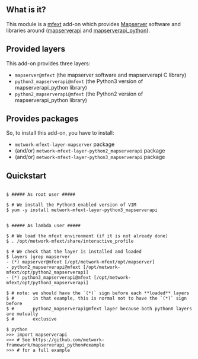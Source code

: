 ## What is it?

This module is a [mfext](https://github.com/metwork-framework/mfext) add-on which
provides [Mapserver](https://mapserver.org) software and libraries around 
([mapserverapi](https://github.com/metwork-framework/mapserverapi) and 
[mapserverapi_python](https://github.com/metwork-framework/mapserverapi_python)).

## Provided layers

This add-on provides three layers:

- `mapserver@mfext` (the mapserver software and mapserverapi C library)
- `python3_mapserverapi@mfext` (the Python3 version of mapserverapi_python library)
- `python2_mapserverapi@mfext` (the Python2 version of mapserverapi_python library)

## Provides packages

So, to install this add-on, you have to install:

- `metwork-mfext-layer-mapserver` package
- (and/or) `metwork-mfext-layer-python2_mapserverapi` package
- (and/or) `metwork-mfext-layer-python3_mapserverapi` package

## Quickstart

```console

$ ##### As root user #####

$ # We install the Python3 enabled version of VIM
$ yum -y install metwork-mfext-layer-python3_mapserverapi


$ ##### As lambda user #####

$ # We load the mfext environment (if it is not already done)
$ . /opt/metwork-mfext/share/interactive_profile

$ # We check that the layer is installed and loaded
$ layers |grep mapserver
- (*) mapserver@mfext [/opt/metwork-mfext/opt/mapserver]
- python2_mapserverapi@mfext [/opt/metwork-mfext/opt/python2_mapserverapi]
- (*) python3_mapserverapi@mfext [/opt/metwork-mfext/opt/python3_mapserverapi]

$ # note: we should have the `(*)` sign before each **loaded** layers
$ #       in that example, this is normal not to have the `(*)` sign before
$ #       python2_mapserverapi@mfext layer because both pythonX layers are mutually
$ #       exclusive

$ python
>>> import mapserverapi
>>> # See https://github.com/metwork-framework/mapserverapi_python#example
>>> # for a full example
```

